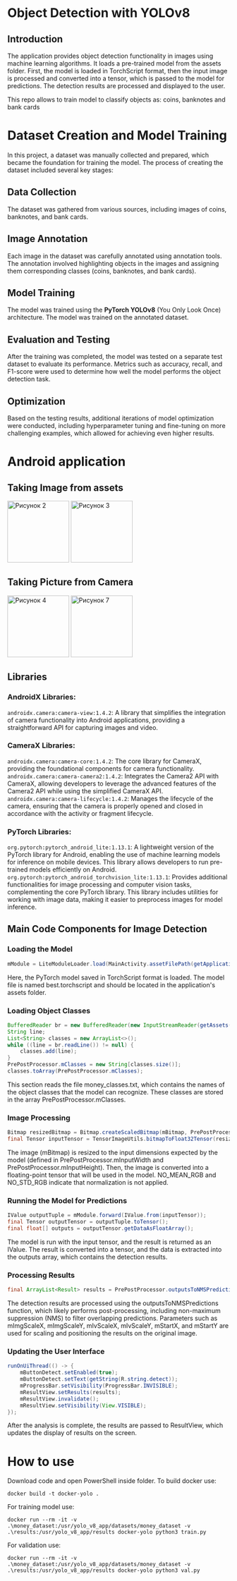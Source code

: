 # Object Detection with YOLOv8

## Introduction

The application provides object detection functionality in images using machine learning algorithms. It loads a pre-trained model from the assets folder. First, the model is loaded in TorchScript format, then the input image is processed and converted into a tensor, which is passed to the model for predictions. The detection results are processed and displayed to the user.

This repo allows to train model to classify objects as: coins, banknotes and bank cards

# Dataset Creation and Model Training

In this project, a dataset was manually collected and prepared, which became the foundation for training the model. The process of creating the dataset included several key stages:

## Data Collection

The dataset was gathered from various sources, including images of coins, banknotes, and bank cards.

## Image Annotation

Each image in the dataset was carefully annotated using annotation tools. The annotation involved highlighting objects in the images and assigning them corresponding classes (coins, banknotes, and bank cards).

## Model Training

The model was trained using the **PyTorch YOLOv8** (You Only Look Once) architecture. The model was trained on the annotated dataset.

## Evaluation and Testing

After the training was completed, the model was tested on a separate test dataset to evaluate its performance. Metrics such as accuracy, recall, and F1-score were used to determine how well the model performs the object detection task.

## Optimization

Based on the testing results, additional iterations of model optimization were conducted, including hyperparameter tuning and fine-tuning on more challenging examples, which allowed for achieving even higher results.

# Android application
## Taking Image from assets
<img src="images/Рисунок2.png" alt="Рисунок 2" width="140"/> <img src="images/Рисунок3.png" alt="Рисунок 3" width="140"/>


## Taking Picture from Camera
<img src="images/Рисунок4.png" alt="Рисунок 4" width="140" /> <img src="images/Рисунок7.png" alt="Рисунок 7" width="140"/>

## Libraries
### AndroidX Libraries:
```androidx.camera:camera-view:1.4.2```: A library that simplifies the integration of camera functionality into Android applications, providing a straightforward API for capturing images and video.

### CameraX Libraries:

```androidx.camera:camera-core:1.4.2```: The core library for CameraX, providing the foundational components for camera functionality.
```androidx.camera:camera-camera2:1.4.2```: Integrates the Camera2 API with CameraX, allowing developers to leverage the advanced features of the Camera2 API while using the simplified CameraX API.
```androidx.camera:camera-lifecycle:1.4.2```: Manages the lifecycle of the camera, ensuring that the camera is properly opened and closed in accordance with the activity or fragment lifecycle.

### PyTorch Libraries:

```org.pytorch:pytorch_android_lite:1.13.1```: A lightweight version of the PyTorch library for Android, enabling the use of machine learning models for inference on mobile devices. This library allows developers to run pre-trained models efficiently on Android.
```org.pytorch:pytorch_android_torchvision_lite:1.13.1```: Provides additional functionalities for image processing and computer vision tasks, complementing the core PyTorch library. This library includes utilities for working with image data, making it easier to preprocess images for model inference.


## Main Code Components for Image Detection

### Loading the Model
```java 
mModule = LiteModuleLoader.load(MainActivity.assetFilePath(getApplicationContext(), "best.torchscript"));
``` 
Here, the PyTorch model saved in TorchScript format is loaded. The model file is named best.torchscript and should be located in the application's assets folder.

### Loading Object Classes
```java
BufferedReader br = new BufferedReader(new InputStreamReader(getAssets().open("money_classes.txt")));
String line;
List<String> classes = new ArrayList<>();
while ((line = br.readLine()) != null) {
    classes.add(line);
}
PrePostProcessor.mClasses = new String[classes.size()];
classes.toArray(PrePostProcessor.mClasses);
```
This section reads the file money_classes.txt, which contains the names of the object classes that the model can recognize. These classes are stored in the array PrePostProcessor.mClasses.

### Image Processing
```java
Bitmap resizedBitmap = Bitmap.createScaledBitmap(mBitmap, PrePostProcessor.mInputWidth, PrePostProcessor.mInputHeight, true);
final Tensor inputTensor = TensorImageUtils.bitmapToFloat32Tensor(resizedBitmap, PrePostProcessor.NO_MEAN_RGB, PrePostProcessor.NO_STD_RGB);
```
The image (mBitmap) is resized to the input dimensions expected by the model (defined in PrePostProcessor.mInputWidth and PrePostProcessor.mInputHeight). Then, the image is converted into a floating-point tensor that will be used in the model. NO_MEAN_RGB and NO_STD_RGB indicate that normalization is not applied.

### Running the Model for Predictions
```java
IValue outputTuple = mModule.forward(IValue.from(inputTensor));
final Tensor outputTensor = outputTuple.toTensor();
final float[] outputs = outputTensor.getDataAsFloatArray();
```
The model is run with the input tensor, and the result is returned as an IValue. The result is converted into a tensor, and the data is extracted into the outputs array, which contains the detection results.

### Processing Results
```java
final ArrayList<Result> results = PrePostProcessor.outputsToNMSPredictions(outputs, mImgScaleX, mImgScaleY, mIvScaleX, mIvScaleY, mStartX, mStartY);
```
The detection results are processed using the outputsToNMSPredictions function, which likely performs post-processing, including non-maximum suppression (NMS) to filter overlapping predictions. Parameters such as mImgScaleX, mImgScaleY, mIvScaleX, mIvScaleY, mStartX, and mStartY are used for scaling and positioning the results on the original image.

### Updating the User Interface
```java
runOnUiThread(() -> {
    mButtonDetect.setEnabled(true);
    mButtonDetect.setText(getString(R.string.detect));
    mProgressBar.setVisibility(ProgressBar.INVISIBLE);
    mResultView.setResults(results);
    mResultView.invalidate();
    mResultView.setVisibility(View.VISIBLE);
});
```
After the analysis is complete, the results are passed to ResultView, which updates the display of results on the screen.

# How to use
Download code and open PowerShell inside folder. To build docker use:
```
docker build -t docker-yolo .
```

For training model use:

```
docker run --rm -it -v .\money_dataset:/usr/yolo_v8_app/datasets/money_dataset -v .\results:/usr/yolo_v8_app/results docker-yolo python3 train.py
```

For validation use:

```
docker run --rm -it -v .\money_dataset:/usr/yolo_v8_app/datasets/money_dataset -v .\results:/usr/yolo_v8_app/results docker-yolo python3 val.py
```
